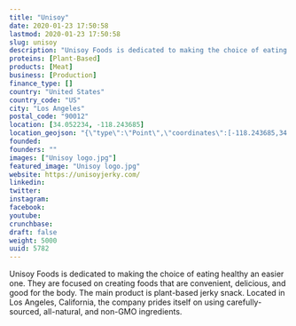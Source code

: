 ```yaml
---
title: "Unisoy"
date: 2020-01-23 17:50:58
lastmod: 2020-01-23 17:50:58
slug: unisoy
description: "Unisoy Foods is dedicated to making the choice of eating healthy an easier one. They are focused on creating foods that are convenient, delicious, and good for the body.  The main product is plant-based jerky snack. Located in Los Angeles, California, the company prides itself on using carefully-sourced, all-natural, and non-GMO ingredients."
proteins: [Plant-Based]
products: [Meat]
business: [Production]
finance_type: []
country: "United States"
country_code: "US"
city: "Los Angeles"
postal_code: "90012"
location: [34.052234, -118.243685]
location_geojson: "{\"type\":\"Point\",\"coordinates\":[-118.243685,34.052234]}"
founded: 
founders: ""
images: ["Unisoy logo.jpg"]
featured_image: "Unisoy logo.jpg"
website: https://unisoyjerky.com/
linkedin: 
twitter: 
instagram: 
facebook: 
youtube: 
crunchbase: 
draft: false
weight: 5000
uuid: 5782
---
```

Unisoy Foods is dedicated to making the choice of eating healthy an easier one. They are focused on creating foods that are convenient, delicious, and good for the body.  The main product is plant-based jerky snack. Located in Los Angeles, California, the company prides itself on using carefully-sourced, all-natural, and non-GMO ingredients.

